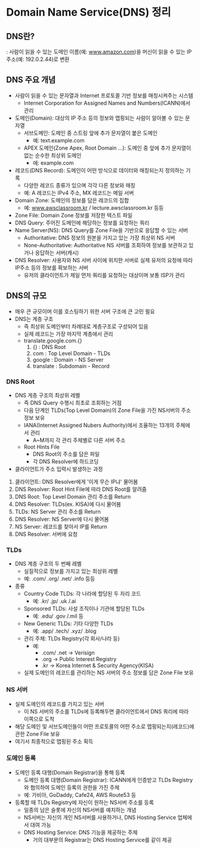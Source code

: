 # Domain Name Service(DNS) 정리
## DNS란?
: 사람이 읽을 수 있는 도메인 이름(예: www.amazon.com)을 머신이 읽을 수 있는 IP 주소(예: 192.0.2.44)로 변환

## DNS 주요 개념
* 사람이 읽을 수 있는 문자열과 Internet 프로토콜 기반 정보를 매칭시켜주는 시스템
  * Internet Corporation for Assigned Names and Numbers(ICANN)에서 관리
* 도메인(Domain): 대상의 IP 주소 등의 정보와 맵핑되는 사람이 알아볼 수 있는 문자열
  * 서브도메인: 도메인 중 스트링 앞에 추가 문자열이 붙은 도메인
    * 예: text.example.com
  * APEX 도메인(Zone Apex, Root Domain ...): 도메인 중 앞에 추가 문자열이 없는 순수한 최상위 도메인
    * 에: example.com
* 레코드(DNS Record): 도메인이 어떤 방식으로 데이터와 매칭되는지 정의하는 기록
  * 다양한 레코드 종류가 있으며 각각 다른 정보와 매칭
  * 예: A 레코드는 IPv4 주소, MX 레코드는 메일 서버
* Domain Zone: 도메인의 정보를 담은 레코드의 집합
  * 예: www.awsclassroom.kr / lecture.awsclassroom.kr 등등
* Zone File: Domain Zone 정보를 저장한 텍스트 파일
* DNS Query: 주어진 도메인에 해당하는 정보를 요청하는 쿼리
* Name Server(NS): DNS Query를 Zone File을 기반으로 응답할 수 있는 서버
  * Authoritative: DNS 정보의 원본을 가지고 있는 가장 최상위 NS 서버
  * None-Authoritative: Authoritative NS 서버를 조회하여 정보를 보관하고 있거나 응답하는 서버(캐시)
* DNS Resolver: 사용자와 NS 서버 사이에 위치한 서버로 실제 유저의 요청에 따라 IP주소 등의 정보를 확보하는 서버
  * 유저의 클라이언트가 제일 먼저 쿼리를 요청하는 대상이며 보통 ISP가 관리

## DNS의 규모
* 매우 큰 규모이며 이를 호스팅하기 위한 서버 구조에 큰 고민 필요
* DNS는 계층 구조
  * 즉 최상위 도메인부터 차례대로 계층구조로 구성되어 있음
  * 실제 레코드는 가장 마지막 계층에서 관리
  * translate.google.com.{}
    1. {} : DNS Root
    2. com : Top Level Domain - TLDs
    3. google : Domain - NS Server
    4. translate : Subdomain - Record

### DNS Root
* DNS 게층 구조의 최상위 레벨
  * 즉 DNS Query 수행시 최초로 조회하는 거점
  * 다음 단계인 TLDs(Top Level Domain)의 Zone File을 가진 NS서버의 주소 정보 보유
  * IANA(Internet Assigned Nubers Authority)에서 조율하는 13개의 주체에서 관리
    * A~M까지 각 관리 주체별로 다른 서버 주소
  * Root Hints File
    * DNS Root의 주소를 담은 파일
    * 각 DNS Resolver에 하드코딩
* 클라이언트가 주소 입력시 발생하는 과정
1. 클라이언트: DNS Resolver에게 '이게 무슨 IP냐' 물어봄
2. DNS Resolver: Root Hint File에 따라 DNS Root를 알려줌
3. DNS Root: Top Level Domain 관리 주소를 Return
4. DNS Resolver: TLDs(ex. KISA)에 다시 물어봄
5. TLDs: NS Server 관리 주소를 Return
6. DNS Resolver: NS Server에 다시 물어봄
7. NS Server: 레코드를 찾아서 IP를 Return
8. DNS Resolver: 서버에 요청

### TLDs
* DNS 계층 구조의 두 번째 레벨
  * 실질적으로 정보를 가지고 있는 최상위 레벨
  * 예: .com/ .org/ .net/ .info 등등
* 종류
  * Country Code TLDs: 각 나라에 할당된 두 자리 코드
    * 예: .kr/ .jp/ .uk /.ai
  * Sponsored TLDs: 사설 조직이나 기관에 할당된 TLDs
    * 예: .edu/ .gov /.mil 등
  * New Generic TLDs: 기타 다양한 TLDs
    * 예: .app/ .tech/ .xyz/ .blog
  * 관리 주체: TLDs Registry(각 회사/나라 등)
    * 예:
      * .com/ .net -> Verisign
      * .org -> Public Interest Registry
      * .kr -> Korea Internet & Security Agency(KISA)
  * 실제 도메인의 레코드를 관리하는 NS 서버의 주소 정보를 담은 Zone File 보유

### NS 서버
* 실제 도메인의 레코드를 가지고 있는 서버
  * 이 NS 서버의 주소를 TLDs에 등록해두면 클라이언트에서 DNS 쿼리에 따라 이쪽으로 도착
* 해당 도메인 및 서브도메인들이 어떤 프로토콜의 어떤 주소로 맵핑되는지(레코드)에 관한 Zone File 보유
* 여기서 최종적으로 맵핑된 주소 획득

### 도메인 등록
* 도메인 등록 대행(Domain Registrar)을 통해 등록
  * 도메인 등록 대행(Domain Registrar): ICANN에게 인증받고 TLDs Registry와 협의하여 도메인 등록의 권한을 가진 주체
  * 예: 가비아, GoDaddy, Cafe24, AWS Route53 등
* 등록할 때 TLDs Registry에 자신이 원하는 NS서버 주소를 등록
  * 일종의 남은 슬롯에 자신의 NS서버를 예치하는 개념
  * NS서버는 자신의 개인 NS서버를 사용하거나, DNS Hosting Service 업체에서 대여 가능
  * DNS Hosting Service: DNS 기능을 제공하는 주체
    * 거의 대부분의 Registrar는 DNS Hosting Service를 같이 제공